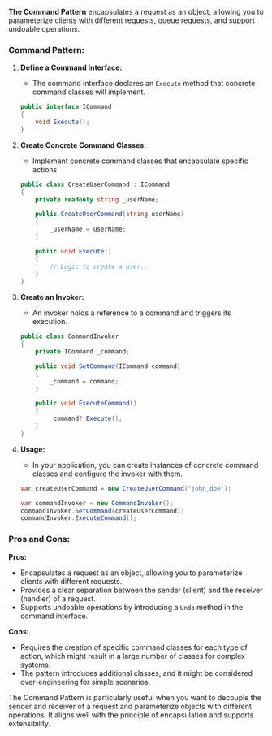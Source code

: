 **The Command Pattern** encapsulates a request as an object, allowing you to parameterize clients with different requests, queue requests, and support undoable operations.

### Command Pattern:

1. **Define a Command Interface:**
   - The command interface declares an `Execute` method that concrete command classes will implement.
   ```csharp
   public interface ICommand
   {
       void Execute();
   }
   ```

2. **Create Concrete Command Classes:**
   - Implement concrete command classes that encapsulate specific actions.
   ```csharp
   public class CreateUserCommand : ICommand
   {
       private readonly string _userName;

       public CreateUserCommand(string userName)
       {
           _userName = userName;
       }

       public void Execute()
       {
           // Logic to create a user...
       }
   }
   ```

3. **Create an Invoker:**
   - An invoker holds a reference to a command and triggers its execution.
   ```csharp
   public class CommandInvoker
   {
       private ICommand _command;

       public void SetCommand(ICommand command)
       {
           _command = command;
       }

       public void ExecuteCommand()
       {
           _command?.Execute();
       }
   }
   ```

4. **Usage:**
   - In your application, you can create instances of concrete command classes and configure the invoker with them.
   ```csharp
   var createUserCommand = new CreateUserCommand("john_doe");

   var commandInvoker = new CommandInvoker();
   commandInvoker.SetCommand(createUserCommand);
   commandInvoker.ExecuteCommand();
   ```

### Pros and Cons:

**Pros:**
- Encapsulates a request as an object, allowing you to parameterize clients with different requests.
- Provides a clear separation between the sender (client) and the receiver (handler) of a request.
- Supports undoable operations by introducing a `Undo` method in the command interface.

**Cons:**
- Requires the creation of specific command classes for each type of action, which might result in a large number of classes for complex systems.
- The pattern introduces additional classes, and it might be considered over-engineering for simple scenarios.

The Command Pattern is particularly useful when you want to decouple the sender and receiver of a request and parameterize objects with different operations. It aligns well with the principle of encapsulation and supports extensibility.
